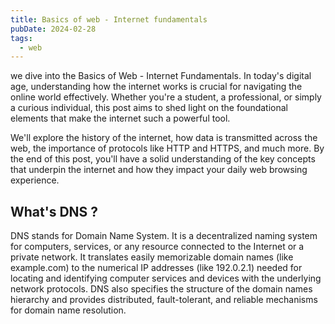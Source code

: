 ```yaml
---
title: Basics of web - Internet fundamentals
pubDate: 2024-02-28
tags:
  - web
---
```


we dive into the Basics of Web - Internet Fundamentals. In today's digital age, understanding how the internet works is crucial for navigating the online world effectively.
Whether you're a student, a professional, or simply a curious individual, this post aims to shed light on the foundational elements that make the internet such a powerful tool.

We'll explore the history of the internet, how data is transmitted across the web, the importance of protocols like HTTP and HTTPS, and much more.
By the end of this post, you'll have a solid understanding of the key concepts that underpin the internet and how they impact your daily web browsing experience.


## What's DNS ?

DNS stands for Domain Name System. It is a decentralized naming system for computers, services, or any resource connected to the Internet or a private network. It translates easily memorizable domain names (like example.com) to the numerical IP addresses (like 192.0.2.1) needed for locating and identifying computer services and devices with the underlying network protocols. DNS also specifies the structure of the domain names hierarchy and provides distributed, fault-tolerant, and reliable mechanisms for domain name resolution.
